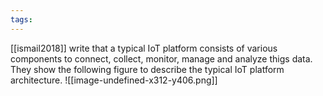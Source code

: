 ```yaml
---
tags:
---
```

[[ismail2018]] write that a typical IoT platform consists of various components to connect, collect, monitor, manage and analyze thigs data. They show the following figure to describe the typical IoT platform architecture.
![[image-undefined-x312-y406.png]]
